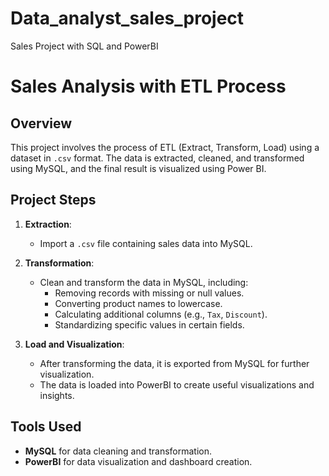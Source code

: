 # Data_analyst_sales_project
Sales Project with SQL and PowerBI
# Sales Analysis with ETL Process

## Overview
This project involves the process of ETL (Extract, Transform, Load) using a dataset in `.csv` format. The data is extracted, cleaned, and transformed using MySQL, and the final result is visualized using Power BI.

## Project Steps
1. **Extraction**:
   - Import a `.csv` file containing sales data into MySQL.

2. **Transformation**:
   - Clean and transform the data in MySQL, including:
     - Removing records with missing or null values.
     - Converting product names to lowercase.
     - Calculating additional columns (e.g., `Tax`, `Discount`).
     - Standardizing specific values in certain fields.

3. **Load and Visualization**:
   - After transforming the data, it is exported from MySQL for further visualization.
   - The data is loaded into PowerBI to create useful visualizations and insights.

## Tools Used
- **MySQL** for data cleaning and transformation.
- **PowerBI** for data visualization and dashboard creation.
